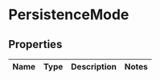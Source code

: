 # PersistenceMode

## Properties

|Name | Type | Description | Notes|
|------------ | ------------- | ------------- | -------------|



